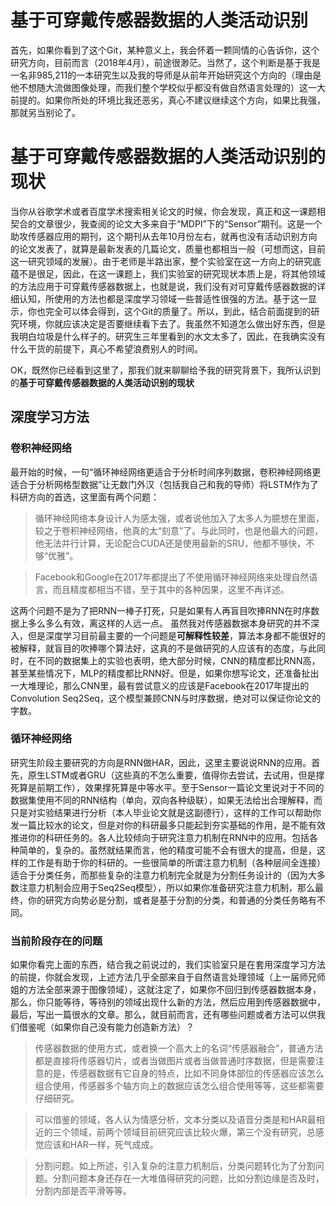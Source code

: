 # 基于可穿戴传感器数据的人类活动识别
   首先，如果你看到了这个Git，某种意义上，我会怀着一颗同情的心告诉你，这个研究方向，目前而言（2018年4月），前途很渺茫。当然了，这个判断是基于我是一名非985,211的一本研究生以及我的导师是从前年开始研究这个方向的（理由是他不想随大流做图像处理，而我们整个学校似乎都没有做自然语言处理的）这一大前提的。如果你所处的环境比我还恶劣，真心不建议继续这个方向，如果比我强，那就另当别论了。
# 基于可穿戴传感器数据的人类活动识别的现状
   当你从谷歌学术或者百度学术搜索相关论文的时候，你会发现，真正和这一课题相契合的文章很少，我查阅的论文大多来自于“MDPI”下的“Sensor”期刊。这是一个助攻传感器应用的期刊，这个期刊从去年10月份左右，就再也没有活动识别方向的论文发表了，就算是最新发表的几篇论文，质量也都相当一般（可想而这，目前这一研究领域的发展）。由于老师是半路出家，整个实验室在这一方向上的研究底蕴不是很足，因此，在这一课题上，我们实验室的研究现状本质上是，将其他领域的方法应用于可穿戴传感器数据上，也就是说，我们没有对可穿戴传感器数据的详细认知，所使用的方法也都是深度学习领域一些普适性很强的方法。基于这一显示，你也完全可以体会得到，这个Git的质量了。所以，到此，结合前面提到的研究环境，你就应该决定是否要继续看下去了。我虽然不知道怎么做出好东西，但是我明白垃圾是什么样子的。研究生三年里看到的水文太多了，因此，在我确实没有什么干货的前提下，真心不希望浪费别人的时间。

OK，既然你已经看到这里了，那我们就来聊聊给予我的研究背景下，我所认识到的**基于可穿戴传感器数据的人类活动识别的现状**
## 深度学习方法
### 卷积神经网络
最开始的时候，一句“循环神经网络更适合于分析时间序列数据，卷积神经网络更适合于分析网格型数据”让无数门外汉（包括我自己和我的导师）将LSTM作为了科研方向的首选，这里面有两个问题：
> 循环神经网络本身设计人为感太强，或者说他加入了太多人为臆想在里面，较之于卷积神经网络，他真的太“刻意”了。与此同时，也是他最大的问题，他无法并行计算，无论配合CUDA还是使用最新的SRU，他都不够快，不够“优雅”。

> Facebook和Google在2017年都提出了不使用循环神经网络来处理自然语言，而且精度都相当不错，至于其中的各种因果，这里不再详述。

这两个问题不是为了把RNN一棒子打死，只是如果有人再盲目吹捧RNN在时序数据上多么多么有效，离这样的人远一点。
虽然我对传感器数据本身研究的并不深入，但是深度学习目前最主要的一个问题是**可解释性较差**，算法本身都不能很好的被解释，就盲目的吹捧哪个算法好，这真的不是做研究的人应该有的态度，与此同时，在不同的数据集上的实验也表明，绝大部分时候，CNN的精度都比RNN高，甚至某些情况下，MLP的精度都比RNN好。但是，如果你想写论文，还准备扯出一大堆理论，那么CNN里，最有尝试意义的应该是Facebook在2017年提出的Convolution Seq2Seq，这个模型兼顾CNN与时序数据，绝对可以保证你论文的字数。
### 循环神经网络
研究生阶段主要研究的方向是RNN做HAR，因此，这里主要说说RNN的应用。首先，原生LSTM或者GRU（这些真的不怎么重要，值得你去尝试，去试用，但是撑死算是前期工作），效果撑死算是中等水平。至于Sensor一篇论文里说对于不同的数据集使用不同的RNN结构（单向，双向各种级联），如果无法给出合理解释，而只是对实验结果进行分析（本人毕业论文就是这副德行），这样的工作可以帮助你发一篇比较水的论文，但是对你的科研最多只能起到夯实基础的作用，是不能有效推进你的科研任务的。各人比较倾向于研究注意力机制在RNN中的应用。包括各种简单的，复杂的。虽然就结果而言，他的精度可能不会有很大的提高，但是，这样的工作是有助于你的科研的。一些很简单的所谓注意力机制（各种层间全连接）适合于分类任务，而那些复杂的注意力机制完全就是为分割任务设计的（因为大多数注意力机制会应用于Seq2Seq模型），所以如果你准备研究注意力机制，那么最终，你的研究方向势必是分割，或者是基于分割的分类，和普通的分类任务略有不同。

### 当前阶段存在的问题
如果你看完上面的东西，结合我之前说过的，我们实验室只是在套用深度学习方法的前提，你就会发现，上述方法几乎全部来自于自然语言处理领域（上一届师兄师姐的方法全部来源于图像领域），这就注定了，如果你不回归到传感器数据本身，那么，你只能等待，等待别的领域出现什么新的方法，然后应用到传感器数据中，最后，写出一篇很水的文章。那么，就目前而言，还有哪些问题或者方法可以供我们借鉴呢（如果你自己没有能力创造新方法）？
> 传感器数据的使用方式，或者换一个高大上的名词“传感器融合”，普通方法都是直接将传感器切片，或者当做图片或者当做普通时序数据，但是需要注意的是，传感器数据有它自身的特点，比如不同身体部位的传感器应该怎么组合使用，传感器多个轴方向上的数据应该怎么组合使用等等，这些都需要仔细研究。

> 可以借鉴的领域，各人认为情感分析，文本分类以及语音分类是和HAR最相近的三个领域，前两个领域目前研究应该比较火爆，第三个没有研究，总感觉应该和HAR一样，死气成成。

> 分割问题。如上所述，引入复杂的注意力机制后，分类问题转化为了分割问题。分割问题本身还存在一大堆值得研究的问题，比如分割边缘是否及时，分割内部是否平滑等等。
